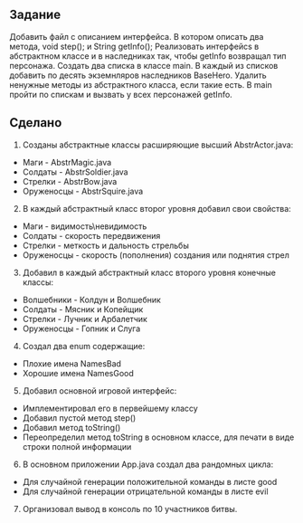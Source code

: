 ## Задание ##
Добавить файл с описанием интерфейса. В котором описать два метода, void step(); и String getInfo(); Реализовать интерфейсs в абстрактном классе и в наследниках так, чтобы getInfo возвращал тип персонажа. Создать два списка в классе main. В каждый из списков добавить по десять экземнляров наследников BaseHero. Удалить ненужные методы из абстрактного класса, если такие есть. В main пройти по спискам и вызвать у всех персонажей getInfo.

## Сделано ### 
1. Созданы абстрактные классы расширяющие высший AbstrActor.java:
+ Маги - AbstrMagic.java
+ Солдаты - AbstrSoldier.java
+ Стрелки - AbstrBow.java
+ Оруженосцы - AbstrSquire.java
2. В каждый абстрактный класс второг уровня добавил свои свойства:
+ Маги - видимость\невидимость
+ Солдаты - скорость передвижения
+ Стрелки - меткость и дальность стрельбы
+ Оруженосцы - скорость (пополнения) создания или поднятия стрел
3. Добавил в каждый абстрактный класс второго уровня конечные классы:
+ Волшебники - Колдун и Волшебник
+ Солдаты - Мясник и Копейщик
+ Стрелки - Лучник и Арбалетчик
+ Оруженосцы - Гопник и Слуга
4. Создал два enum содержащие:
+ Плохие имена NamesBad
+ Хорошие имена NamesGood
5. Добавил основной игровой интерфейс:
+ Имплементировал его в первейшему классу
+ Добавил пустой метод step()
+ Добавил метод toString()
+ Переопределил метод toString в основном классе, для печати в виде строки полной информации
6. В основном приложении App.java создал два рандомных цикла:
+ Для случайной генерации положительной команды в листе good
+ Для случайной генерации отрицательной команды в листе evil
7. Организовал вывод в консоль по 10 участников битвы.